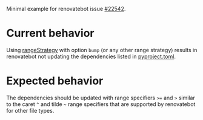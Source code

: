 Minimal example for renovatebot issue [#22542](https://github.com/renovatebot/renovate/discussions/22542).

# Current behavior
Using [rangeStrategy](https://docs.renovatebot.com/configuration-options/#rangestrategy) with option `bump` (or any other range strategy) results in renovatebot not updating the dependencies listed in [pyproject.toml](.pyproject.toml).

# Expected behavior
The dependencies should be updated with range specifiers `>=` and `>` similar to the caret `^` and tilde `~` range specifiers that are supported by renovatebot for other file types.
